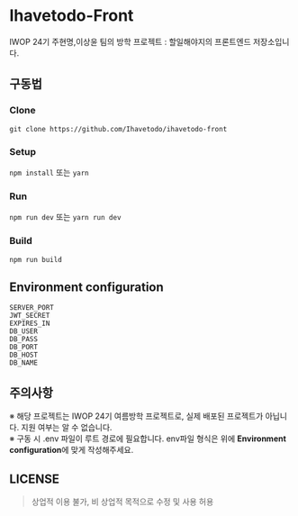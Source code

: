 # Ihavetodo-Front

IWOP 24기 주현명,이상윤 팀의 방학 프로젝트 : 할일해야지의 프론트엔드 저장소입니다.

## 구동법

### Clone

`git clone https://github.com/Ihavetodo/ihavetodo-front`

### Setup

`npm install` 또는 `yarn`

### Run

`npm run dev` 또는 `yarn run dev`

### Build

`npm run build`

## Environment configuration

```
SERVER_PORT
JWT_SECRET
EXPIRES_IN
DB_USER
DB_PASS
DB_PORT
DB_HOST
DB_NAME
```

## 주의사항

※ 해당 프로젝트는 IWOP 24기 여름방학 프로젝트로, 실제 배포된 프로젝트가 아닙니다. 지원 여부는 알 수 없습니다. </br>
※ 구동 시 .env 파일이 루트 경로에 필요합니다. env파일 형식은 위에 **Environment configuration**에 맞게 작성해주세요.

## LICENSE

> 상업적 이용 불가, 비 상업적 목적으로 수정 및 사용 허용
